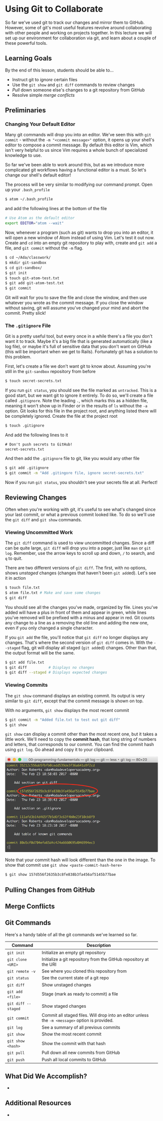 # Using Git to Collaborate

So far we've used git to track our changes and mirror them to GitHub. However, some of git's most useful features revolve around collaborating with other people and working on projects together. In this lecture we will set up our environment for collaboration via git, and learn about a couple of these powerful tools.

## Learning Goals
By the end of this lesson, students should be able to...

- Instruct git to _ignore_ certain files
- Use the `git show` and `git diff` commands to review changes
- _Pull_ down someone else's changes to a git repository from GitHub
- Resolve simple _merge conflicts_

## Preliminaries

### Changing Your Default Editor

Many git commands will drop you into an editor. We've seen this with `git commit` - without the `-m "<commit message>"` option, it opens up your shell's editor to compose a commit message. By default this editor is Vim, which isn't very helpful to us since Vim requires a whole bunch of specialized knowledge to use.

So far we've been able to work around this, but as we introduce more complicated git workflows having a functional editor is a must. So let's change our shell's default editor!

The process will be very similar to modifying our command prompt. Open up your `.bash_profile`

```bash
$ atom ~/.bash_profile
```

and add the following lines at the bottom of the file

```bash
# Use Atom as the default editor
export EDITOR="atom --wait"
```

Now, whenever a program (such as git) wants to drop you into an editor, it will open a new window of Atom instead of using Vim. Let's test it out now. Create and `cd` into an empty git repository to play with, create and `git add` a file, and `git commit` without the `-m` flag.

```bash
$ cd ~/Ada/classwork/
$ mkdir git-sandbox
$ cd git-sandbox/
$ git init
$ touch git-atom-test.txt
$ git add git-atom-test.txt
$ git commit
```

Git will wait for you to save the file and close the window, and then use whatever you wrote as the commit message. If you close the window without saving, git will assume you've changed your mind and abort the commit. Pretty slick!

### The `.gitignore` File

Git is a pretty useful tool, but every once in a while there's a file you don't want it to track. Maybe it's a big file that is generated automatically (like a log file), or maybe it's full of sensitive data that you don't want on GitHub (this will be important when we get to Rails). Fortunately git has a solution to this problem.

First, let's create a file we don't want git to know about. Assuming you're still in the `git-sandbox` repository from before

```bash
$ touch secret-secrets.txt
```

If you run `git status`, you should see the file marked as `untracked`. This is a good start, but we want git to ignore it entirely. To do so, we'll create a file called `.gitignore`. Note the leading `.`, which marks this as a hidden file, meaning it won't show up in Finder or in the results of `ls` without the `-a` option. Git looks for this file in the project root, and anything listed there will be completely ignored. Create the file at the project root

```bash
$ touch .gitignore
```

And add the following lines to it

```gitignore
# Don't push secrets to GitHub!
secret-secrets.txt
```

And then add the `.gitignore` file to git, like you would any other file

```bash
$ git add .gitignore
$ git commit -m "Add .gitingore file, ignore secret-secrets.txt"
```

Now if you run `git status`, you shouldn't see your secrets file at all. Perfect!

## Reviewing Changes

Often when you're working with git, it's useful to see what's changed since your last commit, or what a previous commit looked like. To do so we'll use the `git diff` and `git show` commands.

### Viewing Uncommitted Work

The `git diff` command is used to view uncommitted changes. Since a diff can be quite large, `git diff` will drop you into a pager, just like `man` or `git log`. Remember, use the arrow keys to scroll up and down, `/` to search, and `q` to quit.

There are two different versions of `git diff`. The first, with no options, shows _unstaged_ changes (changes that haven't been `git add`ed). Let's see it in action

```bash
$ touch file.txt
$ atom file.txt # Make and save some changes
$ git diff
```

You should see all the changes you've made, organized by file. Lines you've added will have a plus in front of them and appear in green, while lines you've removed will be prefixed with a minus and appear in red. Git counts any change to a line as a removing the old line and adding the new one, even if you only changed a single character.

If you `git add` the file, you'll notice that `git diff` no longer displays any changes. That's where the second version of `git diff` comes in. With the `--staged` flag, git will display all staged (`git add`ed) changes. Other than that, the output format will be the same.

```bash
$ git add file.txt
$ git diff          # Displays no changes
$ git diff --staged # Displays expected changes
```

### Viewing Commits

The `git show` command displays an existing commit. Its output is very similar to `git diff`, except that the commit message is shown on top.

With no arguments, `git show` displays the most recent commit

```bash
$ git commit -m "Added file.txt to test out git diff"
$ git show
```

`git show` can display a commit other than the most recent one, but it takes a little work. We'll need to copy the **commit hash**, that long string of numbers and letters, that corresponds to our commit. You can find the commit hash using `git log`. Go ahead and copy it to your clipboard.

![Finding a commit in the git log](images/git-log-output.png)

Note that your commit hash will look different than the one in the image. To show that commit use `git show <paste-commit-hash-here>`

```bash
$ git show 157d556f2635b3c8fe838b3fa456af5145b77bae
```

## Pulling Changes from GitHub

## Merge Conflicts

## Git Commands

Here's a handy table of all the git commands we've learned so far.

| Command             | Description |
|---------------------|-------------|
| `git init`          | Initialize an empty git repository
| `git clone <URI>`   | Initialize a git repository from the GitHub repository at the URI
| `git remote -v`     | See where you cloned this repository from
| `git status`        | See the current state of a git repo
| `git diff`          | Show unstaged changes
| `git add <file>`    | Stage (mark as ready to commit) a file
| `git diff --staged` | Show staged changes
| `git commit`        | Commit all staged files. Will drop into an editor unless the `-m <message>` option is provided.
| `git log`           | See a summary of all previous commits
| `git show`          | Show the most recent commit
| `git show <hash>`   | Show the commit with that hash
| `git pull`          | Pull down all new commits from GitHub
| `git push`          | Push all local commits to GitHub

## What Did We Accomplish?

-

## Additional Resources

-
